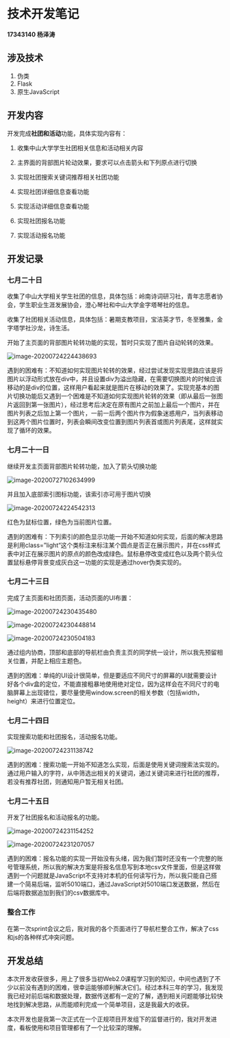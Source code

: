 # 技术开发笔记

**17343140 杨泽涛**

## 涉及技术
1. 伪类
2. Flask
3. 原生JavaScript

## 开发内容

开发完成**社团和活动**功能，具体实现内容有：

1. 收集中山大学学生社团相关信息和活动相关内容

2. 主界面的背部图片轮动效果，要求可以点击箭头和下列原点进行切换
3. 实现社团搜索关键词推荐相关社团功能
4. 实现社团详细信息查看功能
5. 实现活动详细信息查看功能
6. 实现社团报名功能
7. 实现活动报名功能

## 开发记录

### 七月二十日

收集了中山大学相关学生社团的信息，具体包括：岭南诗词研习社，青年志愿者协会，学生职业生涯发展协会，澄心琴社和中山大学金字塔琴社的信息。

收集了社团相关活动信息，具体包括：暑期支教项目，宝洁英才节，冬至雅集，金字塔学社沙龙，诗生活。

开始了主页面的背部图片轮转功能的实现，暂时只实现了图片自动轮转的效果。

![image-20200724224438693](./imgs/image-20200724224438693.png)

遇到的困难有：不知道如何实现图片轮转的效果，经过尝试发现实现思路应该是将图片以浮动形式放在div中，并且设置div为溢出隐藏，在需要切换图片的时候应该移动的是div的位置，这样用户看起来就是图片在移动的效果了。实现完基本的图片切换功能后又遇到一个困难是不知道如何实现图片轮转的效果（即从最后一张图片返回到第一张图片），经过思考后决定在原有图片之前加上最后一个图片，并在图片列表之后加上第一个图片，一前一后两个图片作为假象迷惑用户，当列表移动到这两个图片位置时，列表会瞬间改变位置到图片列表首或图片列表尾，这样就实现了循环的效果。

### 七月二十一日

继续开发主页面背部图片轮转功能，加入了箭头切换功能

![image-20200727102634999](./imgs/image-20200727102634999.png)

并且加入底部索引图标功能，该索引亦可用于图片切换

![image-20200724224542313](./imgs/image-20200724224542313.png)

红色为鼠标位置，绿色为当前图片位置。

遇到的困难有：下列索引的颜色显示功能一开始不知道如何实现，后面的解决思路是利用class=”light“这个类标注来标注某个圆点是否正在展示图片，并在css样式表中对正在展示图片的原点的颜色改成绿色。鼠标悬停改变成红色以及两个箭头位置鼠标悬停背景变成灰白这一功能的实现是通过hover伪类实现的。

### 七月二十三日

完成了主页面和社团页面，活动页面的UI布置：

![image-20200724230435480](./imgs/image-20200724230435480.png)

![image-20200724230448814](./imgs/image-20200724230448814.png)

![image-20200724230504183](./imgs/image-20200724230504183.png)

通过组内协商，顶部和底部的导航栏由负责主页的同学统一设计，所以我先预留相关位置，并配上相应主题色。

遇到的困难：单纯的UI设计很简单，但是要适应不同尺寸的屏幕的UI就需要设计好各个div盒的定位，不能直接粗暴地使用绝对定位，因为这样会在不同尺寸的电脑屏幕上出现错位，要尽量使用window.screen的相关参数（包括width，height）来进行位置定位。

### 七月二十四日

实现搜索功能和社团报名，活动报名功能。

![image-20200724231138742](./imgs/image-20200724231138742.png)

遇到的困难：搜索功能一开始不知道怎么实现，后面是使用关键词搜索法实现的。通过用户输入的字符，从中筛选出相关的关键词，通过关键词来进行社团的推荐，若没有推荐社团，则通知用户暂无相关社团。

### 七月二十五日

开发了社团报名和活动报名的功能。

![image-20200724231154252](./imgs/image-20200724231154252.png)

![image-20200724231207057](./imgs/image-20200724231207057.png)

遇到的困难：报名功能的实现一开始没有头绪，因为我们暂时还没有一个完整的账号管理系统，所以我的解决方案是将报名信息写到本地csv文件里面，但是这样做遇到一个问题就是JavaScript不支持对本机的任何读写行为，所以我只能自己搭建一个简易后端，监听5010端口，通过JavaScript对5010端口发送数据，然后在后端将数据追加到我们的csv数据库中。

### 整合工作

在第一次sprint会议之后，我对我的各个页面进行了导航栏整合工作，解决了css和js的各种样式冲突问题。

## 开发总结

本次开发收获很多，用上了很多当初Web2.0课程学习到的知识，中间也遇到了不少以前没有遇到的困难，很幸运能够顺利解决它们。经过本科三年的学习，我发现我已经对前后端和数据处理，数据传送都有一定的了解，遇到相关问题能够比较快地找到解决思路，从而能顺利完成一个简单项目，这是我最大的收获。

本次开发也是我第一次正式在一个正规项目开发组下的监督进行的，我对开发进度，看板使用和项目管理都有了一个比较深的理解。



